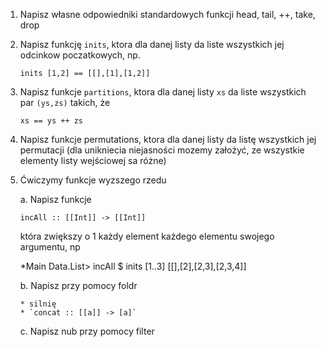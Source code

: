 1. Napisz własne odpowiedniki standardowych funkcji head, tail, ++, take, drop

2. Napisz funkcję `inits`, ktora dla danej listy da liste wszystkich jej odcinkow poczatkowych, np.

    ~~~~
    inits [1,2] == [[],[1],[1,2]]
    ~~~~

3. Napisz funkcje `partitions`, ktora dla danej listy `xs` da liste wszystkich par `(ys,zs)` takich, że  

    ~~~~
    xs == ys ++ zs
    ~~~~

4. Napisz funkcje permutations, ktora dla danej listy da listę wszystkich jej permutacji (dla unikniecia niejasności mozemy założyć, ze wszystkie elementy listy wejściowej sa różne)

5. Ćwiczymy funkcje wyzszego rzedu

    a. Napisz funkcje

    ```
	incAll :: [[Int]] -> [[Int]]
    ```

    która zwiększy o 1 każdy element każdego elementu swojego argumentu, np

	*Main Data.List> incAll $ inits [1..3]
	[[],[2],[2,3],[2,3,4]]

    b. Napisz przy pomocy foldr

       * silnię
       * `concat :: [[a]] -> [a]`

    <!-- 
       * `maximum :: [Int] -> Int`
       * `minimum :: [Int] -> Int`
       * uogólnij dwie powyższe przy uzyciu `winner :: (a -> a -> a) -> [a] -> a`
    -->

    c. Napisz nub przy pomocy filter
